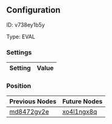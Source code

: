 # <nil>
## Configuration
ID:  v738ey1b5y

Type: EVAL 


### Settings
| Setting | Value  |
| :------------------------ | ---------------------------------------- |
 




### Position
| Previous Nodes | Future Nodes |
| :------------- | ------------ |
| [md8472gv2e](./md8472gv2e.md) | [xo4l1ngx8q](./xo4l1ngx8q.md) |